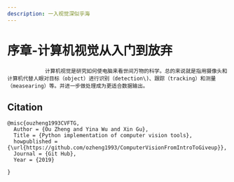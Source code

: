 ```yaml
---
description: 一入视觉深似乎海
---
```


# 序章-计算机视觉从入门到放弃

                计算机视觉是研究如何使电脑来看世间万物的科学。总的来说就是指用摄像头和计算机代替人眼对目标（object）进行识别（detection\)、跟踪（tracking）和测量（measearing）等。并进一步做处理成为更适合数据输出。

        
## Citation
    @misc{ouzheng1993CVFTG,
      Author = {Ou Zheng and Yina Wu and Xin Gu},
      Title = {Python implementation of computer vision tools},
      howpublished = {\url{https://github.com/ozheng1993/ComputerVisionFromIntroToGiveup}},
      Journal = {Git Hub},
      Year = {2019}

    }
